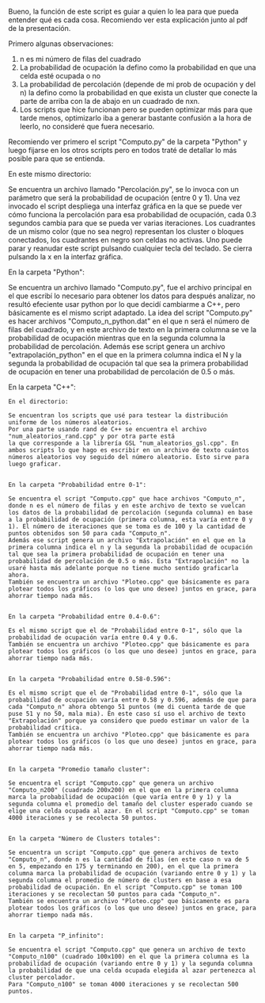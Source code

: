 Bueno, la función de este script es guiar a quien lo lea para que pueda entender qué es cada cosa.
Recomiendo ver esta explicación junto al pdf de la presentación.

Primero algunas observaciones:
1) n es mi número de filas del cuadrado
2) La probabilidad de ocupación la defino como la probabilidad en que una celda esté ocupada o no
3) La probabilidad de percolación (depende de mi prob de ocupación y del n) la defino como la probabilidad en que exista un cluster que conecte la parte de arriba con la de abajo en un cuadrado de nxn.
4) Los scripts que hice funcionan pero se pueden optimizar más para que tarde menos, optimizarlo iba a generar bastante confusión a la hora de leerlo, no consideré que fuera necesario.

Recomiendo ver primero el script "Computo.py" de la carpeta "Python" y luego fijarse en los otros scripts pero en todos traté de detallar lo más posible para que se entienda.


En este mismo directorio: 

Se encuentra un archivo llamado "Percolación.py", se lo invoca con un parámetro que será la probabilidad de ocupación (entre 0 y 1). Una vez invocado el script despliega una interfaz gráfica en la que se puede ver
cómo funciona la percolación para esa probabilidad de ocupación, cada 0.3 segundos cambia para que se pueda ver varias iteraciones. Los cuadrantes de un mismo color (que no sea negro) representan los cluster o bloques conectados, los cuadrantes en negro son celdas no activas. Uno puede parar y reanudar este script pulsando cualquier tecla del teclado. Se cierra pulsando la x en la interfaz gráfica.


En la carpeta "Python":

Se encuentra un archivo llamado "Computo.py", fue el archivo principal en el que escribí lo necesario para obtener los datos para después analizar, no resultó efeciente usar python por lo que decidí cambiarme a C++, pero básicamente es el mismo script adaptado.
La idea del script "Computo.py" es hacer archivos "Computo_n_python.dat" en el que n será el número de filas del cuadrado, y en este archivo de texto en la primera columna se ve la probabilidad de ocupación mientras que en la segunda columna la probabilidad de percolación.
Además ese script genera un archivo "extrapolación_python" en el que en la primera columna indica el N y la segunda la probabilidad de ocupación tal que sea la primera probabilidad de ocupación en tener una probabilidad de percolación de 0.5 o más.


En la carpeta "C++":

	En el directorio:

	Se encuentran los scripts que usé para testear la distribución uniforme de los números aleatorios.
	Por una parte usando rand de C++ se encuentra el archivo "num_aleatorios_rand.cpp" y por otra parte está
	la que corresponde a la librería GSL "num_aleatorios_gsl.cpp". En ambos scripts lo que hago es escribir en un archivo de texto cuántos números aleatorios voy seguido del número aleatorio. Esto sirve para luego graficar.


	En la carpeta "Probabilidad entre 0-1":

	Se encuentra el script "Computo.cpp" que hace archivos "Computo_n", donde n es el número de filas y en este archivo de texto se vuelcan los datos de la probabilidad de percolación (segunda columna) en base a la probabilidad de ocupación (primera columna, esta varía entre 0 y 1). El número de iteraciones que se toma es de 100 y la cantidad de puntos obtenidos son 50 para cada "Computo_n".
	Además ese script genera un archivo "Extrapolación" en el que en la primera columna indica el n y la segunda la probabilidad de ocupación tal que sea la primera probabilidad de ocupación en tener una probabilidad de percolación de 0.5 o más. Esta "Extrapolación" no la usaré hasta más adelante porque no tiene mucho sentido graficarla ahora.
	También se encuentra un archivo "Ploteo.cpp" que básicamente es para plotear todos los gráficos (o los que uno desee) juntos en grace, para ahorrar tiempo nada más.


	En la carpeta "Probabilidad entre 0.4-0.6":

	Es el mismo script que el de "Probabilidad entre 0-1", sólo que la probabilidad de ocupación varía entre 0.4 y 0.6.
	También se encuentra un archivo "Ploteo.cpp" que básicamente es para plotear todos los gráficos (o los que uno desee) juntos en grace, para ahorrar tiempo nada más.


	En la carpeta "Probabilidad entre 0.58-0.596":

	Es el mismo script que el de "Probabilidad entre 0-1", sólo que la probabilidad de ocupación varía entre 0.58 y 0.596, además de que para cada "Computo_n" ahora obtengo 51 puntos (me di cuenta tarde de que puse 51 y no 50, mala mia). En este caso sí uso el archivo de texto "Extrapolación" porque ya considero que puedo estimar un valor de la probabilidad crítica.
	También se encuentra un archivo "Ploteo.cpp" que básicamente es para plotear todos los gráficos (o los que uno desee) juntos en grace, para ahorrar tiempo nada más.


	En la carpeta "Promedio tamaño cluster":

	Se encuentra el script "Computo.cpp" que genera un archivo "Computo_n200" (cuadrado 200x200) en el que en la primera columna marca la probabilidad de ocupación (que varía entre 0 y 1) y la segunda columna el promedio del tamaño del cluster esperado cuando se elige una celda ocupada al azar. En el script "Computo.cpp" se toman 4000 iteraciones y se recolecta 50 puntos.


	En la carpeta "Número de Clusters totales":

	Se encuentra un script "Computo.cpp" que genera archivos de texto "Computo_n", donde n es la cantidad de filas (en este caso n va de 5 en 5, empezando en 175 y terminando en 200), en el que la primera columna marca la probabilidad de ocupación (variando entre 0 y 1) y la segunda columna el promedio de número de clusters en base a esa probabilidad de ocupación. En el script "Computo.cpp" se toman 100 iteraciones y se recolectan 50 puntos para cada "Computo_n".
	También se encuentra un archivo "Ploteo.cpp" que básicamente es para plotear todos los gráficos (o los que uno desee) juntos en grace, para ahorrar tiempo nada más.


	En la carpeta "P_infinito":

	Se encuentra el script "Computo.cpp" que genera un archivo de texto "Computo_n100" (cuadrado 100x100) en el que la primera columna es la probabilidad de ocupación (variando entre 0 y 1) y la segunda columna la probabilidad de que una celda ocupada elegida al azar pertenezca al cluster percolador.
	Para "Computo_n100" se toman 4000 iteraciones y se recolectan 500 puntos.
